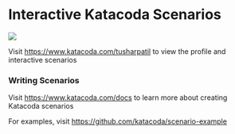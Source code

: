 # Interactive Katacoda Scenarios

[![](http://shields.katacoda.com/katacoda/tusharpatil/count.svg)](https://www.katacoda.com/tusharpatil "Get your profile on Katacoda.com")

Visit https://www.katacoda.com/tusharpatil to view the profile and interactive scenarios

### Writing Scenarios
Visit https://www.katacoda.com/docs to learn more about creating Katacoda scenarios

For examples, visit https://github.com/katacoda/scenario-example
